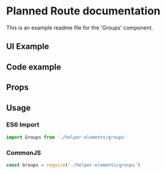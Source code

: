# Planned Route documentation

This is an example readme file for the 'Groups' component.

## UI Example

<!-- STORY -->

## Code example

<!-- SOURCE -->

## Props

<!-- PROPS -->

## Usage

### ES6 Import
```js
import Groups from './helper-elements/groups'
```

### CommonJS

```js
const Groups = require('./helper-elements/groups')
